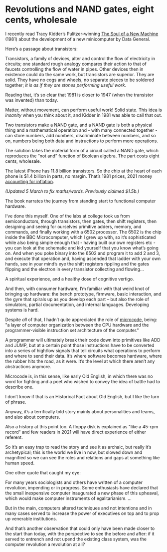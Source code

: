 # Revolutions and NAND gates, eight cents, wholesale

I recently read Tracy Kidder’s Pulitzer-winning [The Soul of a New
Machine](https://en.wikipedia.org/wiki/The_Soul_of_a_New_Machine) (1981) about
the development of a new minicomputer by Data General.

Here’s a passage about transistors:

Transistors, a family of devices, alter and control the flow of electricity in
circuits; one standard rough analogy compares their action to that of faucets
controlling the flow of water in pipes. Other devices then in existence could
do the same work, but transistors are superior. They are solid. They have no
cogs and wheels, no separate pieces to be soldered together; _it is as if they
are stones performing useful work._

Reading that, it’s so clear that 1981 is closer to 1947 (when the transistor
was invented) than today.

Matter, without movement, can perform useful work! Solid state. This idea is
_insanity_ when you think about it, and Kidder in 1981 was able to call that
out.

Two transistors make a NAND gate, and a NAND gate is both a physical thing and
a mathematical operation and - with many connected together - can store
numbers, add numbers, discriminate between numbers, and so on, numbers being
both data and instructions to perform more operations.

The solution takes the material form of a circuit called a NAND gate, which
reproduces the “not and” function of Boolean algebra. The part costs eight
cents, wholesale.

The latest iPhone has 11.8 billion transistors. So the chip at the heart of
each phone is $1.4 billion in parts, no margin. That’s 1981 prices, 2021 money
[accounting for
inflation](https://www.in2013dollars.com/us/inflation/1981?amount=472000000).

_(Updated 5 March to fix maths/words. Previously claimed $1.5b.)_

The book narrates the journey from standing start to functional computer
hardware.

I’ve done this myself. One of the labs at college took us from semiconductors,
through transistors, then gates, then shift registers, then designing and
seeing for ourselves primitive adders, memory, and commands, and finally
working with a 6502 processor. The 6502 is the chip inside the BBC
Microcomputer, which I grew up with, so it’s sophisticated while also being
simple enough that - having built our own registers etc - you can look at the
schematic and kid yourself that you know what’s going on. And when you poke
binary into the 6502 and program it to add 2 and 3, and execute that operation
and, having ascended that ladder with your own hands, see in your mind’s eye
the shift registers rippling and the gates flipping and the electron in every
transistor collecting and flowing…

A spiritual experience, and a healthy dose of cognitive vertigo.

And then, with consumer hardware, I’m familiar with that weird knot of
bringing up hardware: the bench prototype, firmware, basic interaction, and
the gyre that spirals up as you develop each part – but also the role of
simulators, partial documentation, and internal languages. Developing systems
is hard.

Despite _all_ of that, I hadn’t quite appreciated the role of
[microcode](https://en.wikipedia.org/wiki/Microcode), being: "a layer of
computer organization between the CPU hardware and the programmer-visible
instruction set architecture of the computer."

A programmer will ultimately break their code down into primitives like ADD
and JUMP, but at a certain point those instructions have to be converted into
a series of high/low signals that tell circuits what operations to perform and
where to send their data. It’s where software becomes hardware, where the
rubber hits the road, as it were. It’s the level at which there aren’t any
abstractions anymore.

Microcode is, in this sense, like early Old English, in which there was no
word for fighting and a poet who wished to convey the idea of battle had to
describe one.

I don’t know if that is an Historical Fact about Old English, but I like the
turn of phrase.

Anyway, it’s a terrifically told story mainly about personalities and teams,
and also about computers.

Also a history at this point too. A floppy disk is explained as "like a 45-rpm
record" and few readers in 2021 will have direct experience of either
referent.

So it’s an easy trap to read the story and see it as archaic, but really it’s
archetypical; this is the world we live in now, but slowed down and magnified
so we can see the roles and relations and gaps at something like human speed.

One other quote that caught my eye:

For many years sociologists and others have written of a computer revolution,
impending or in progress. Some enthusiasts have declared that the small
inexpensive computer inaugurated a new phase of this upheaval, which would
make computer instruments of egalitarianism. …

But in the main, computers altered techniques and not intentions and in many
cases served to increase the power of executives on top and to prop up
venerable institutions.

And that’s another observation that could only have been made closer to the
start than today, with the perspective to see the before and after: if it
served to entrench and not upend the existing class system, was the computer
revolution a revolution at all?
